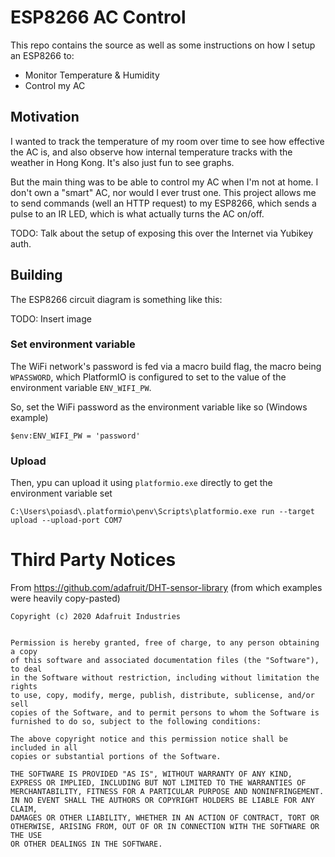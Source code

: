 # ESP8266 AC Control

This repo contains the source as well as some instructions on how I setup an ESP8266 to:

* Monitor Temperature & Humidity
* Control my AC

## Motivation

I wanted to track the temperature of my room over time to see how effective the AC is, and also observe how internal temperature tracks with the weather in Hong Kong. It's also just fun to see graphs.

But the main thing was to be able to control my AC when I'm not at home. I don't own a "smart" AC, nor would I ever trust one. This project allows me to send commands (well an HTTP request) to my ESP8266, which sends a pulse to an IR LED, which is what actually turns the AC on/off.

TODO: Talk about the setup of exposing this over the Internet via Yubikey auth.

## Building

The ESP8266 circuit diagram is something like this:

TODO: Insert image

### Set environment variable

The WiFi network's password is fed via a macro build flag, the macro being `WPASSWORD`, which PlatformIO is configured to set to the value of the environment variable `ENV_WIFI_PW`.

So, set the WiFi password as the environment variable like so (Windows example)

```
$env:ENV_WIFI_PW = 'password'
```

### Upload

Then, ypu can upload it using `platformio.exe` directly to get the environment variable set

```
C:\Users\poiasd\.platformio\penv\Scripts\platformio.exe run --target upload --upload-port COM7
```

# Third Party Notices

From https://github.com/adafruit/DHT-sensor-library (from which examples were heavily copy-pasted)

```
Copyright (c) 2020 Adafruit Industries


Permission is hereby granted, free of charge, to any person obtaining a copy
of this software and associated documentation files (the "Software"), to deal
in the Software without restriction, including without limitation the rights
to use, copy, modify, merge, publish, distribute, sublicense, and/or sell
copies of the Software, and to permit persons to whom the Software is
furnished to do so, subject to the following conditions:

The above copyright notice and this permission notice shall be included in all
copies or substantial portions of the Software.

THE SOFTWARE IS PROVIDED "AS IS", WITHOUT WARRANTY OF ANY KIND,
EXPRESS OR IMPLIED, INCLUDING BUT NOT LIMITED TO THE WARRANTIES OF
MERCHANTABILITY, FITNESS FOR A PARTICULAR PURPOSE AND NONINFRINGEMENT.
IN NO EVENT SHALL THE AUTHORS OR COPYRIGHT HOLDERS BE LIABLE FOR ANY CLAIM,
DAMAGES OR OTHER LIABILITY, WHETHER IN AN ACTION OF CONTRACT, TORT OR
OTHERWISE, ARISING FROM, OUT OF OR IN CONNECTION WITH THE SOFTWARE OR THE USE
OR OTHER DEALINGS IN THE SOFTWARE.
```